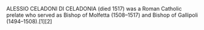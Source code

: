 ALESSIO CELADONI DI CELADONIA (died 1517) was a Roman Catholic prelate who served as Bishop of Molfetta (1508–1517) and Bishop of Gallipoli (1494–1508).[1][2]
